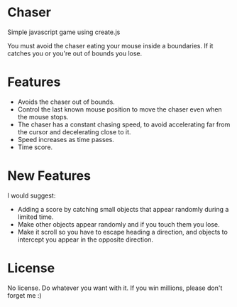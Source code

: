 Chaser
======

Simple javascript game using create.js

You must avoid the chaser eating your mouse inside a boundaries.
If it catches you or you're out of bounds you lose.


Features
=========

- Avoids the chaser out of bounds.
- Control the last known mouse position to move the chaser even when the mouse stops.
- The chaser has a constant chasing speed, to avoid accelerating far from the cursor and decelerating close to it.
- Speed increases as time passes.
- Time score.

New Features
============
I would suggest:

- Adding a score by catching small objects that appear randomly during a limited time.
- Make other objects appear randomly and if you touch them you lose.
- Make it scroll so you have to escape heading a direction, and objects to intercept you appear in the opposite direction.

License
=======
No license. Do whatever you want with it. If you win millions, please don't forget me :)

